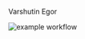 Varshutin Egor

![example workflow](https://github.com/.github/workflows/test-action.yml/badge.svg)
